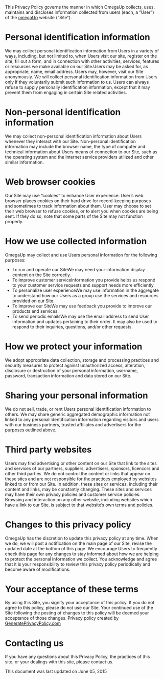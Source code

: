
This Privacy Policy governs the manner in which OmegaUp collects, uses, maintains and discloses information collected from users (each, a “User”) of the [omegaUp](https://www.omegaup.com) website (“Site”).

# Personal identification information
We may collect personal identification information from Users in a variety of ways, including, but not limited to, when Users visit our site, register on the site, fill out a form, and in connection with other activities, services, features or resources we make available on our Site.Users may be asked for, as appropriate, name, email address. Users may, however, visit our Site anonymously. We will collect personal identification information from Users only if they voluntarily submit such information to us. Users can always refuse to supply personally identification information, except that it may prevent them from engaging in certain Site related activities.

# Non-personal identification information
We may collect non-personal identification information about Users whenever they interact with our Site. Non-personal identification information may include the browser name, the type of computer and technical information about Users means of connection to our Site, such as the operating system and the Internet service providers utilized and other similar information.

# Web browser cookies
Our Site may use “cookies” to enhance User experience. User’s web browser places cookies on their hard drive for record-keeping purposes and sometimes to track information about them. User may choose to set their web browser to refuse cookies, or to alert you when cookies are being sent. If they do so, note that some parts of the Site may not function properly.

# How we use collected information
OmegaUp may collect and use Users personal information for the following purposes:

- To run and operate our SiteWe may need your information display content on the Site correctly.
- To improve customer serviceInformation you provide helps us respond to your customer service requests and support needs more efficiently.
- To personalize user experienceWe may use information in the aggregate to understand how our Users as a group use the services and resources provided on our Site.
- To improve our SiteWe may use feedback you provide to improve our products and services.
- To send periodic emailsWe may use the email address to send User information and updates pertaining to their order. It may also be used to respond to their inquiries, questions, and/or other requests.

# How we protect your information
We adopt appropriate data collection, storage and processing practices and security measures to protect against unauthorized access, alteration, disclosure or destruction of your personal information, username, password, transaction information and data stored on our Site.

# Sharing your personal information
We do not sell, trade, or rent Users personal identification information to others. We may share generic aggregated demographic information not linked to any personal identification information regarding visitors and users with our business partners, trusted affiliates and advertisers for the purposes outlined above.

# Third party websites
Users may find advertising or other content on our Site that link to the sites and services of our partners, suppliers, advertisers, sponsors, licencors and other third parties. We do not control the content or links that appear on these sites and are not responsible for the practices employed by websites linked to or from our Site. In addition, these sites or services, including their content and links, may be constantly changing. These sites and services may have their own privacy policies and customer service policies. Browsing and interaction on any other website, including websites which have a link to our Site, is subject to that website’s own terms and policies.

# Changes to this privacy policy
OmegaUp has the discretion to update this privacy policy at any time. When we do, we will post a notification on the main page of our Site, revise the updated date at the bottom of this page. We encourage Users to frequently check this page for any changes to stay informed about how we are helping to protect the personal information we collect. You acknowledge and agree that it is your responsibility to review this privacy policy periodically and become aware of modifications.

# Your acceptance of these terms
By using this Site, you signify your acceptance of this policy. If you do not agree to this policy, please do not use our Site. Your continued use of the Site following the posting of changes to this policy will be deemed your acceptance of those changes. Privacy policy created by [GeneratePrivacyPolicy.com](https://privacypolicies.com/)

# Contacting us
If you have any questions about this Privacy Policy, the practices of this site, or your dealings with this site, please contact us.

This document was last updated on June 05, 2015